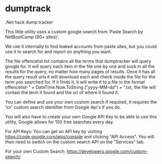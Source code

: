 # dumptrack
.Net hack dump tracker

This little utility uses a custom google search from 'Paste Search by NetBootCamp (90+ sites)'.

We use it internally to find leaked accounts from paste sites, but you could use it to search for and report on anything you want.

The file offencelist.txt contains all the terms that dumptracker will query google for. It will query each item in the file one by one and suck in all the results for the query, no matter how many pages of results. Once it has all the query result urls it will download each and check inside the file for the term you searched for. If it finds it, it will write it to a file in the format offencelist-" + DateTime.Now.ToString ("yyyy-MM-dd") + ".txt, the file will contain the term it found and the url of where it found it.

You can define and use your own custom search if required, it requires the 'cx' custom search identifier from Google Api's if you do. 

You will also have to create your own Google API Key to be able to use this utility, Google allows for 100 free searches every day.

For API Keys:
You can get an API key by visiting https://code.google.com/apis/console and clicking "API Access". You will then need to switch on the custom search API on the "Services" tab.

For your own Custom Search:
https://developers.google.com/custom-search/
